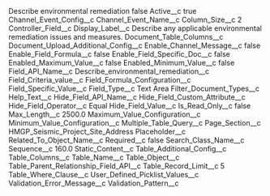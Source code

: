 <?xml version="1.0" encoding="UTF-8"?>
<CustomMetadata xmlns="http://soap.sforce.com/2006/04/metadata" xmlns:xsi="http://www.w3.org/2001/XMLSchema-instance" xmlns:xsd="http://www.w3.org/2001/XMLSchema">
    <label>Describe environmental remediation</label>
    <protected>false</protected>
    <values>
        <field>Active__c</field>
        <value xsi:type="xsd:boolean">true</value>
    </values>
    <values>
        <field>Channel_Event_Config__c</field>
        <value xsi:nil="true"/>
    </values>
    <values>
        <field>Channel_Event_Name__c</field>
        <value xsi:nil="true"/>
    </values>
    <values>
        <field>Column_Size__c</field>
        <value xsi:type="xsd:string">2</value>
    </values>
    <values>
        <field>Controller_Field__c</field>
        <value xsi:nil="true"/>
    </values>
    <values>
        <field>Display_Label__c</field>
        <value xsi:type="xsd:string">Describe any applicable environmental remediation issues and measures.</value>
    </values>
    <values>
        <field>Document_Table_Columns__c</field>
        <value xsi:nil="true"/>
    </values>
    <values>
        <field>Document_Upload_Additional_Config__c</field>
        <value xsi:nil="true"/>
    </values>
    <values>
        <field>Enable_Channel_Message__c</field>
        <value xsi:type="xsd:boolean">false</value>
    </values>
    <values>
        <field>Enable_Field_Formula__c</field>
        <value xsi:type="xsd:boolean">false</value>
    </values>
    <values>
        <field>Enable_Field_Specific_Doc__c</field>
        <value xsi:type="xsd:boolean">false</value>
    </values>
    <values>
        <field>Enabled_Maximum_Value__c</field>
        <value xsi:type="xsd:boolean">false</value>
    </values>
    <values>
        <field>Enabled_Minimum_Value__c</field>
        <value xsi:type="xsd:boolean">false</value>
    </values>
    <values>
        <field>Field_API_Name__c</field>
        <value xsi:type="xsd:string">Describe_environmental_remediation__c</value>
    </values>
    <values>
        <field>Field_Criteria_value__c</field>
        <value xsi:nil="true"/>
    </values>
    <values>
        <field>Field_Formula_Configuration__c</field>
        <value xsi:nil="true"/>
    </values>
    <values>
        <field>Field_Specific_Value__c</field>
        <value xsi:nil="true"/>
    </values>
    <values>
        <field>Field_Type__c</field>
        <value xsi:type="xsd:string">Text Area</value>
    </values>
    <values>
        <field>Filter_Document_Types__c</field>
        <value xsi:nil="true"/>
    </values>
    <values>
        <field>Help_Text__c</field>
        <value xsi:nil="true"/>
    </values>
    <values>
        <field>Hide_Field_API_Name__c</field>
        <value xsi:nil="true"/>
    </values>
    <values>
        <field>Hide_Field_Custom_Attribute__c</field>
        <value xsi:nil="true"/>
    </values>
    <values>
        <field>Hide_Field_Operator__c</field>
        <value xsi:type="xsd:string">Equal</value>
    </values>
    <values>
        <field>Hide_Field_Value__c</field>
        <value xsi:nil="true"/>
    </values>
    <values>
        <field>Is_Read_Only__c</field>
        <value xsi:type="xsd:boolean">false</value>
    </values>
    <values>
        <field>Max_Length__c</field>
        <value xsi:type="xsd:double">2500.0</value>
    </values>
    <values>
        <field>Maximum_Value_Configuration__c</field>
        <value xsi:nil="true"/>
    </values>
    <values>
        <field>Minimum_Value_Configuration__c</field>
        <value xsi:nil="true"/>
    </values>
    <values>
        <field>Multiple_Table_Query__c</field>
        <value xsi:nil="true"/>
    </values>
    <values>
        <field>Page_Section__c</field>
        <value xsi:type="xsd:string">HMGP_Seismic_Project_Site_Address</value>
    </values>
    <values>
        <field>Placeholder__c</field>
        <value xsi:nil="true"/>
    </values>
    <values>
        <field>Related_To_Object_Name__c</field>
        <value xsi:nil="true"/>
    </values>
    <values>
        <field>Required__c</field>
        <value xsi:type="xsd:boolean">false</value>
    </values>
    <values>
        <field>Search_Class_Name__c</field>
        <value xsi:nil="true"/>
    </values>
    <values>
        <field>Sequence__c</field>
        <value xsi:type="xsd:double">160.0</value>
    </values>
    <values>
        <field>Static_Content__c</field>
        <value xsi:nil="true"/>
    </values>
    <values>
        <field>Table_Additional_Config__c</field>
        <value xsi:nil="true"/>
    </values>
    <values>
        <field>Table_Columns__c</field>
        <value xsi:nil="true"/>
    </values>
    <values>
        <field>Table_Name__c</field>
        <value xsi:nil="true"/>
    </values>
    <values>
        <field>Table_Object__c</field>
        <value xsi:nil="true"/>
    </values>
    <values>
        <field>Table_Parent_Relationship_Field_API__c</field>
        <value xsi:nil="true"/>
    </values>
    <values>
        <field>Table_Record_Limit__c</field>
        <value xsi:type="xsd:string">5</value>
    </values>
    <values>
        <field>Table_Where_Clause__c</field>
        <value xsi:nil="true"/>
    </values>
    <values>
        <field>User_Defined_Picklist_Values__c</field>
        <value xsi:nil="true"/>
    </values>
    <values>
        <field>Validation_Error_Message__c</field>
        <value xsi:nil="true"/>
    </values>
    <values>
        <field>Validation_Pattern__c</field>
        <value xsi:nil="true"/>
    </values>
</CustomMetadata>
